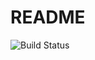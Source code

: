# README
![Build Status](https://github.com/AverageTryHard/SportsHub/actions/workflows/ruby.yml/badge.svg)